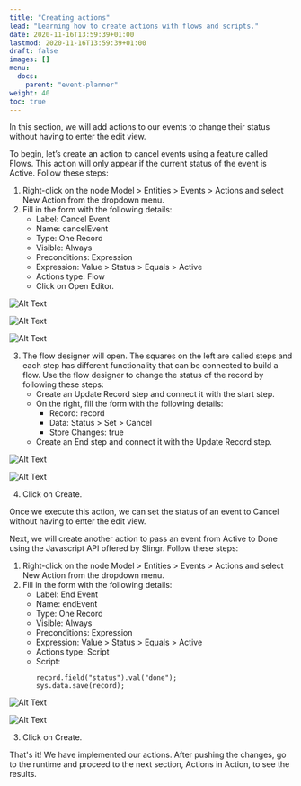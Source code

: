 ```yaml
---
title: "Creating actions"
lead: "Learning how to create actions with flows and scripts."
date: 2020-11-16T13:59:39+01:00
lastmod: 2020-11-16T13:59:39+01:00
draft: false
images: []
menu:
  docs:
    parent: "event-planner"
weight: 40
toc: true
---
```



In this section, we will add actions to our events to change their status without having to enter the edit view. 

To begin, let’s create an action to cancel events using a feature called Flows. This action will only appear if the current status of the event is Active. Follow these steps:

1. Right-click on the node Model > Entities > Events > Actions and select New Action from the dropdown menu.
2. Fill in the form with the following details:
   - Label: Cancel Event
   - Name: cancelEvent
   - Type: One Record
   - Visible: Always
   - Preconditions: Expression
   - Expression: Value > Status > Equals > Active
   - Actions type: Flow
   - Click on Open Editor.

![Alt Text](https://maximiranda.github.io/slingrDoc/images/vendor/event-planner/creating-actions/ww_event_planner_cancel_event_action.png)

![Alt Text](https://maximiranda.github.io/slingrDoc/images/vendor/event-planner/creating-actions/ww_event_planner_cancel_event_action_2.png)

![Alt Text](https://maximiranda.github.io/slingrDoc/images/vendor/event-planner/creating-actions/ww_event_planner_flow_editor.png)

3. The flow designer will open. The squares on the left are called steps and each step has different functionality that can be connected to build a flow. Use the flow designer to change the status of the record by following these steps:
   - Create an Update Record step and connect it with the start step.
   - On the right, fill the form with the following details:
       - Record: record
       - Data: Status > Set > Cancel
       - Store Changes: true
   - Create an End step and connect it with the Update Record step.

![Alt Text](https://maximiranda.github.io/slingrDoc/images/vendor/event-planner/creating-actions/ww_event_planner_update_record_step.png)

![Alt Text](https://maximiranda.github.io/slingrDoc/images/vendor/event-planner/creating-actions/cc.png)

4. Click on Create.

Once we execute this action, we can set the status of an event to Cancel without having to enter the edit view. 

Next, we will create another action to pass an event from Active to Done using the Javascript API offered by Slingr. Follow these steps:

1. Right-click on the node Model > Entities > Events > Actions and select New Action from the dropdown menu.
2. Fill in the form with the following details:
   - Label: End Event
   - Name: endEvent
   - Type: One Record
   - Visible: Always
   - Preconditions: Expression
   - Expression: Value > Status > Equals > Active
   - Actions type: Script
   - Script:
      ```
      record.field("status").val("done");
      sys.data.save(record);
      ```

![Alt Text](https://maximiranda.github.io/slingrDoc/images/vendor/event-planner/creating-actions/ccc.png)

![Alt Text](https://maximiranda.github.io/slingrDoc/images/vendor/event-planner/creating-actions/cccc.png)

3. Click on Create.

That's it! We have implemented our actions. After pushing the changes, go to the runtime and proceed to the next section, Actions in Action, to see the results.
